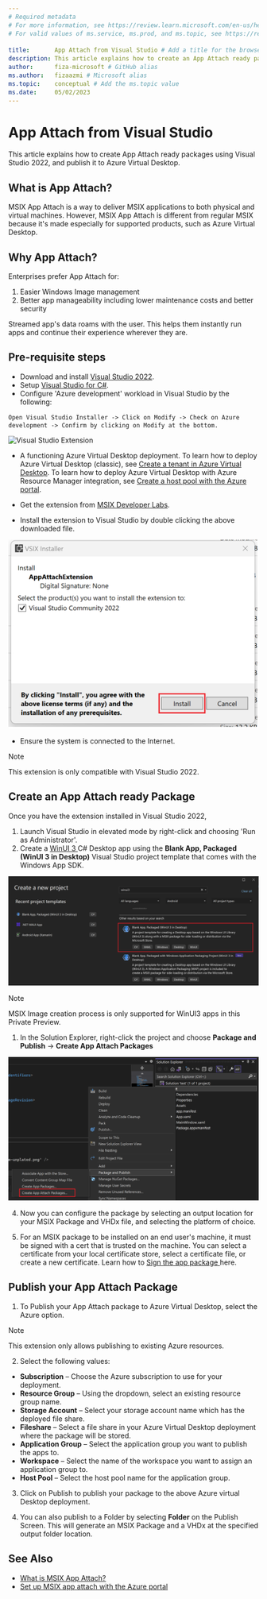 ```yaml
---
# Required metadata
# For more information, see https://review.learn.microsoft.com/en-us/help/platform/learn-editor-add-metadata?branch=main
# For valid values of ms.service, ms.prod, and ms.topic, see https://review.learn.microsoft.com/en-us/help/platform/metadata-taxonomies?branch=main

title:       App Attach from Visual Studio # Add a title for the browser tab
description: This article explains how to create an App Attach ready package using Visual Studio 2022 and publish it to Azure Virtual Desktop # Add a meaningful description for search results
author:      fiza-microsoft # GitHub alias
ms.author:   fizaazmi # Microsoft alias
ms.topic:    conceptual # Add the ms.topic value
ms.date:     05/02/2023
---
```


# App Attach from Visual Studio

This article explains how to create App Attach ready packages using Visual Studio 2022, and publish it to Azure Virtual Desktop.   
  
## What is App Attach?
 
MSIX App Attach is a way to deliver MSIX applications to both physical and virtual machines. However, MSIX App Attach is different from regular MSIX because it's made especially for supported products, such as Azure Virtual Desktop.  
  
## Why App Attach?  
Enterprises prefer App Attach for:
1. Easier Windows Image management 
2. Better app manageability including lower maintenance costs and better security 

Streamed app's data roams with the user. This helps them instantly run apps and continue their experience wherever they are.   
  
## Pre-requisite steps  
- Download and install [Visual Studio 2022](https://visualstudio.microsoft.com/vs/).
- Setup [Visual Studio for C#](/windows/apps/windows-app-sdk/set-up-your-development-environment?tabs=cs-vs-community%2Ccpp-vs-community%2Cvs-2022-17-1-a%2Cvs-2022-17-1-b).
- Configure 'Azure development' workload in Visual Studio by the following:

```
Open Visual Studio Installer -> Click on Modify -> Check on Azure development -> Confirm by clicking on Modify at the bottom.
```
![Visual Studio Extension](https://github.com/bansalsushant/msix-docs/assets/15215151/e517e795-4dc6-4337-8ad8-3b70f4725f19)

- A functioning Azure Virtual Desktop deployment. To learn how to deploy Azure Virtual Desktop (classic), see [Create a tenant in Azure Virtual Desktop](/azure/virtual-desktop/virtual-desktop-fall-2019/tenant-setup-azure-active-directory). To learn how to deploy Azure Virtual Desktop with Azure Resource Manager integration, see [Create a host pool with the Azure portal](/azure/virtual-desktop/create-host-pools-azure-marketplace).

- Get the extension from [MSIX Developer Labs](https://github.com/microsoft/MSIX-Labs/blob/master/DeveloperLabs/AppAttach/AppAttachExtension.vsix).
- Install the extension to Visual Studio by double clicking the above downloaded file.

![User's image](media/app-attach-from-visualstudio/image1.png)

- Ensure the system is connected to the Internet.

> [!NOTE] 
> This extension is only compatible with Visual Studio 2022.

## Create an App Attach ready Package  
Once you have the extension installed in Visual Studio 2022,
1. Launch Visual Studio in elevated mode by right-click and choosing 'Run as Administrator'.
2. Create a [ WinUI 3 ](/windows/apps/winui/winui3/create-your-first-winui3-app) C# Desktop app using the **Blank App, Packaged (WinUI 3 in Desktop)** Visual Studio project template that comes with the Windows App SDK.   

![Screenshot 2023-05-30 165600](media/app-attach-from-visualstudio/screenshot-2023-05-30-165600.png)

> [!NOTE] 
> MSIX Image creation process is only supported for WinUI3 apps in this Private Preview.

1. In the Solution Explorer, right-click the project and choose __Package and Publish__ -> __Create App Attach Packages__  

![Screenshot 2023-05-30 165836](media/app-attach-from-visualstudio/screenshot-2023-05-30-165836.png)

4. Now you can configure the package by selecting an output location for your MSIX Package and VHDx file, and selecting the platform of choice.   

5. For an MSIX package to be installed on an end user's machine, it must be signed with a cert that is trusted on the machine. You can select a certificate from your local certificate store, select a certificate file, or create a new certificate. Learn how to [Sign the app package ](/windows/msix/package/sign-app-package-using-signtool)here.

## Publish your App Attach Package

 
 
 
 
 
 
 
 
 
 
1. To Publish your App Attach package to Azure Virtual Desktop, select the Azure option.

> [!NOTE] 
> This extension only allows publishing to existing Azure resources.

2. Select the following values:  

- __Subscription__ – Choose the Azure subscription to use for your deployment.  
- __Resource Group__ – Using the dropdown, select an existing resource group name.  
- __Storage Account__ – Select your storage account name which has the deployed file share.   
- __Fileshare__ – Select a file share in your Azure Virtual Desktop deployment where the package will be stored.  
- __Application Group__ – Select the application group you want to publish the apps to.  
- __Workspace__ – Select the name of the workspace you want to assign an application group to.  
- __Host Pool__ – Select the host pool name for the application group.  

3. Click on Publish to publish your package to the above Azure virtual Desktop deployment.

4. You can also publish to a Folder by selecting __Folder__ on the Publish Screen. This will generate an MSIX Package and a VHDx at the specified output folder location.

## See Also

- [What is MSIX App Attach?](/azure/virtual-desktop/what-is-app-attach)
- [Set up MSIX app attach with the Azure portal](/azure/virtual-desktop/app-attach-azure-portal)


